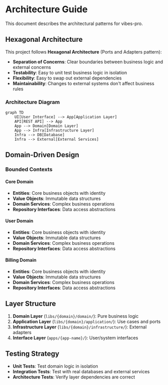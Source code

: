 # Architecture Guide

This document describes the architectural patterns for vibes-pro.

## Hexagonal Architecture

This project follows **Hexagonal Architecture** (Ports and Adapters pattern):

-   **Separation of Concerns**: Clear boundaries between business logic and external concerns
-   **Testability**: Easy to unit test business logic in isolation
-   **Flexibility**: Easy to swap out external dependencies
-   **Maintainability**: Changes to external systems don't affect business rules

### Architecture Diagram

```mermaid
graph TD
    UI[User Interface] --> App[Application Layer]
    API[REST API] --> App
    App --> Domain[Domain Layer]
    App --> Infra[Infrastructure Layer]
    Infra --> DB[Database]
    Infra --> External[External Services]
```

## Domain-Driven Design

### Bounded Contexts

#### Core Domain

-   **Entities**: Core business objects with identity
-   **Value Objects**: Immutable data structures
-   **Domain Services**: Complex business operations
-   **Repository Interfaces**: Data access abstractions

#### User Domain

-   **Entities**: Core business objects with identity
-   **Value Objects**: Immutable data structures
-   **Domain Services**: Complex business operations
-   **Repository Interfaces**: Data access abstractions

#### Billing Domain

-   **Entities**: Core business objects with identity
-   **Value Objects**: Immutable data structures
-   **Domain Services**: Complex business operations
-   **Repository Interfaces**: Data access abstractions

## Layer Structure

1. **Domain Layer** (`libs/{domain}/domain/`): Pure business logic
2. **Application Layer** (`libs/{domain}/application/`): Use cases and ports
3. **Infrastructure Layer** (`libs/{domain}/infrastructure/`): External adapters
4. **Interface Layer** (`apps/{app-name}/`): User/system interfaces

## Testing Strategy

-   **Unit Tests**: Test domain logic in isolation
-   **Integration Tests**: Test with real databases and external services
-   **Architecture Tests**: Verify layer dependencies are correct
